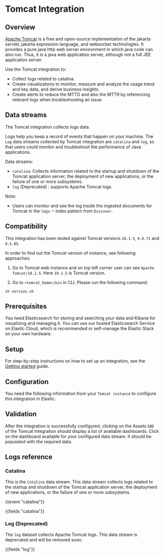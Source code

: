 # Tomcat Integration

## Overview

[Apache Tomcat](https://tomcat.apache.org/tomcat-10.1-doc/logging.html) is a free and open-source implementation of the jakarta servlet, jakarta expression language, and websocket technologies. It provides a pure java http web server environment in which java code can also run. Thus, it is a java web application server, although not a full JEE application server.

Use the Tomcat integration to:

- Collect logs related to catalina.
- Create visualizations to monitor, measure and analyze the usage trend and key data, and derive business insights.
- Create alerts to reduce the MTTD and also the MTTR by referencing relevant logs when troubleshooting an issue.

## Data streams

The Tomcat integration collects logs data.

Logs help you keep a record of events that happen on your machine. The `Log` data streams collected by Tomcat integration are `catalina` and `log`, so that users could monitor and troubleshoot the performance of Java applications.

Data streams:
- `catalina`: Collects information related to the startup and shutdown of the Tomcat application server, the deployment of new applications, or the failure of one or more subsystems.
- `log` (Deprecated) : supports Apache Tomcat logs.

Note:
- Users can monitor and see the log inside the ingested documents for Tomcat in the `logs-*` index pattern from `Discover`.

## Compatibility

This integration has been tested against Tomcat versions `10.1.5`, `9.0.71` and `8.5.85`.

In order to find out the Tomcat version of instance, see following approaches:

1. Go to Tomcat web instance and on top left corner user can see `Apache Tomcat/10.1.5`. Here `10.1.5` is Tomcat version.

2. Go to `<tomcat_home>/bin` in CLI. Please run the following command:

```
sh version.sh
```

## Prerequisites

You need Elasticsearch for storing and searching your data and Kibana for visualizing and managing it. You can use our hosted Elasticsearch Service on Elastic Cloud, which is recommended or self-manage the Elastic Stack on your own hardware.

## Setup

For step-by-step instructions on how to set up an integration, see the [Getting started](https://www.elastic.co/guide/en/welcome-to-elastic/current/getting-started-observability.html) guide.

## Configuration

You need the following information from your `Tomcat instance` to configure this integration in Elastic:

## Validation

After the integration is successfully configured, clicking on the Assets tab of the Tomcat Integration should display a list of available dashboards. Click on the dashboard available for your configured data stream. It should be populated with the required data.

## Logs reference

### Catalina

This is the `Catalina` data stream. This data stream collects logs related to the startup and shutdown of the Tomcat application server, the deployment of new applications, or the failure of one or more subsystems.

{{event "catalina"}}

{{fields "catalina"}}

### Log (Deprecated)

The `log` dataset collects Apache Tomcat logs. This data stream is deprecated and will be removed soon.

{{fields "log"}}
